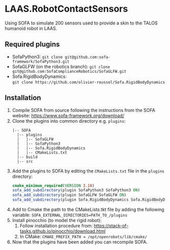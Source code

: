 # LAAS.RobotContactSensors

Using SOFA to simulate 200 sensors used to provide a skin to the TALOS humanoid robot in LAAS.

## Required plugins

- SofaPython3: 
    `git clone git@github.com:sofa-framework/SofaPython3.git`
- SofaGLFW (on the robotics branch): 
    `git clone git@github.com:SofaComplianceRobotics/SofaGLFW.git`
- Sofa.RigidBodyDynamics:     
    `git clone https://github.com/olivier-roussel/Sofa.RigidBodyDynamics`

## Installation 

1. Compile SOFA from source following the instructions from the SOFA website: https://www.sofa-framework.org/download/
2. Clone the plugins into common directory e.g. `plugins`:
    ```
    |-- SOFA
      |-- plugins
      |   |-- SofaGLFW
      |   |-- SofaPython3
      |   |-- Sofa.RigidBodyDynamics
      |   |-- CMakeLists.txt
      |-- build
      |-- src
    ```
3. Add the plugins to SOFA by editing the `CMakeLists.txt` file in the `plugins` directory:
    ```cmake
    cmake_minimum_required(VERSION 3.10)
    sofa_add_subdirectory(plugin SofaPython3 SofaPython3 ON)
    sofa_add_subdirectory(plugin SofaGLFW SofaGLFW ON)
    sofa_add_subdirectory(plugin Sofa.RigidBodyDynamics Sofa.RigidBodyDynamics ON)
    ```
4. Add to Cmake the path to the CMakeLists.tkt file by adding the following variable: `SOFA_EXTERNAL_DIRECTORIES=PATH_TO_/plugins` 
5. Install pinocchio (to model the rigid robot):
    1. Follow installation procedure from: https://stack-of-tasks.github.io/pinocchio/download.html
    2. In CMake: `CMAKE_PREFIX_PATH = /opt/openrobots/lib/cmake/`
5. Now that the plugins have been added you can recompile SOFA.
